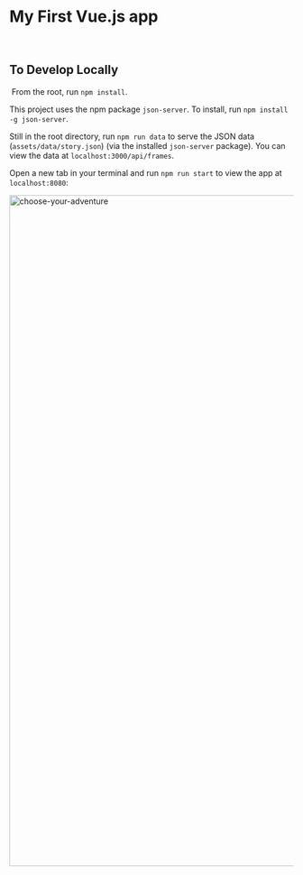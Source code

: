 # My First Vue.js app
​
## To Develop Locally
​
From the root, run `npm install`.

This project uses the npm package `json-server`. To install, run `npm install -g json-server`.

Still in the root directory, run `npm run data` to serve the JSON data (`assets/data/story.json`) (via the installed `json-server` package). You can view the data at `localhost:3000/api/frames`.

Open a new tab in your terminal and run `npm run start` to view the app at `localhost:8080`:

<img width="1190" alt="choose-your-adventure" src="https://user-images.githubusercontent.com/14114500/214229920-57756286-43e8-4e8a-af90-23a1b411622e.png">
